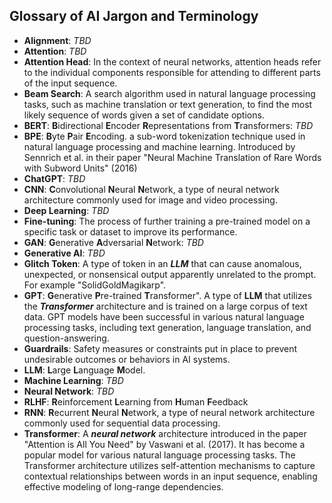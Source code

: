 ## Glossary of AI Jargon and Terminology

- **Alignment**: *TBD*
- **Attention**: *TBD*
- **Attention Head**: In the context of neural networks, attention heads refer to the individual components responsible for attending to different parts of the input sequence.
- **Beam Search**: A search algorithm used in natural language processing tasks, such as machine translation or text generation, to find the most likely sequence of words given a set of candidate options.
- **BERT**: **B**idirectional **E**ncoder **R**epresentations from **T**ransformers: *TBD*
- **BPE**: **B**yte **P**air **E**ncoding. a sub-word tokenization technique used in natural language processing and machine learning. Introduced by Sennrich et al. in their paper "Neural Machine Translation of Rare Words with Subword Units" (2016)
- **ChatGPT**: *TBD*
- **CNN**: **C**onvolutional **N**eural **N**etwork, a type of neural network architecture commonly used for image and video processing.
- **Deep Learning**: *TBD*
- **Fine-tuning**: The process of further training a pre-trained model on a specific task or dataset to improve its performance.
- **GAN**: **G**enerative **A**dversarial **N**etwork: *TBD*
- **Generative AI**: *TBD*
- **Glitch Token**: A type of token in an ***LLM*** that can cause anomalous, unexpected, or nonsensical output apparently unrelated to the prompt. For example "SolidGoldMagikarp".
- **GPT**: **G**enerative **P**re-trained **T**ransformer". A type of **LLM** that utilizes the ***Transformer*** architecture and is trained on a large corpus of text data. GPT models have been successful in various natural language processing tasks, including text generation, language translation, and question-answering.
- **Guardrails**: Safety measures or constraints put in place to prevent undesirable outcomes or behaviors in AI systems.
- **LLM**: **L**arge **L**anguage **M**odel.
- **Machine Learning**: *TBD*
- **Neural Network**: *TBD*
- **RLHF**: **R**einforcement **L**earning from **H**uman **F**eedback
- **RNN**: **R**ecurrent **N**eural **N**etwork, a type of neural network architecture commonly used for sequential data processing.
- **Transformer**: A ***neural network*** architecture introduced in the paper "Attention is All You Need" by Vaswani et al. (2017). It has become a popular model for various natural language processing tasks. The Transformer architecture utilizes self-attention mechanisms to capture contextual relationships between words in an input sequence, enabling effective modeling of long-range dependencies.
